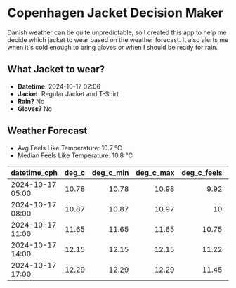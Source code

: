 
# Copenhagen Jacket Decision Maker

Danish weather can be quite unpredictable, so I created this app to help me decide which jacket to wear based on the weather forecast. 
It also alerts me when it's cold enough to bring gloves or when I should be ready for rain.

## What Jacket to wear?

- **Datetime**: 2024-10-17 02:06
- **Jacket**: Regular Jacket and T-Shirt
- **Rain?** No
- **Gloves?** No

## Weather Forecast
- Avg Feels Like Temperature: 10.7 °C
- Median Feels Like Temperature: 10.8 °C

| datetime_cph     |   deg_c |   deg_c_min |   deg_c_max |   deg_c_feels | weather   | wind   | rain   |
|:-----------------|--------:|------------:|------------:|--------------:|:----------|:-------|:-------|
| 2024-10-17 05:00 |   10.78 |       10.78 |       10.98 |          9.92 | Clouds    | High   | None   |
| 2024-10-17 08:00 |   10.87 |       10.87 |       10.97 |         10    | Clouds    | High   | None   |
| 2024-10-17 11:00 |   11.65 |       11.65 |       11.65 |         10.75 | Clouds    | High   | None   |
| 2024-10-17 14:00 |   12.15 |       12.15 |       12.15 |         11.22 | Clouds    | High   | None   |
| 2024-10-17 17:00 |   12.29 |       12.29 |       12.29 |         11.45 | Clouds    | High   | None   |
        
